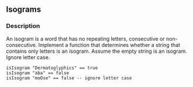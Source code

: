## Isograms

### Description

An isogram is a word that has no repeating letters, consecutive or non-consecutive. Implement a function that determines whether a string that contains only letters is an isogram. Assume the empty string is an isogram. Ignore letter case.
```
isIsogram "Dermatoglyphics" == true
isIsogram "aba" == false
isIsogram "moOse" == false -- ignore letter case
```